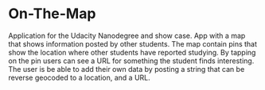 # On-The-Map
Application for the Udacity Nanodegree and show case. 
App with a map that shows information posted by other students. 
The map contain pins that show the location where other students have reported studying. 
By tapping on the pin users can see a URL for something the student finds interesting. 
The user is be able to add their own data by posting a string that can be reverse geocoded to a location, and a URL.
